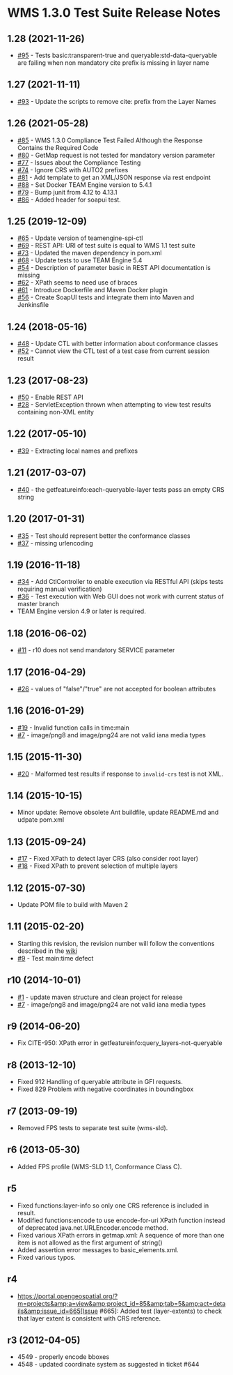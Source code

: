 WMS 1.3.0 Test Suite Release Notes
==================================

1.28 (2021-11-26)
------------------
* [#95](https://github.com/opengeospatial/ets-wms13/issues/95) - Tests basic:transparent-true and queryable:std-data-queryable are failing when non mandatory cite prefix is missing in layer name

1.27 (2021-11-11)
------------------
* [#93](https://github.com/opengeospatial/ets-wms13/issues/93) - Update the scripts to remove cite: prefix from the Layer Names

1.26 (2021-05-28)
------------------
* [#85](https://github.com/opengeospatial/ets-wms13/issues/85) - WMS 1.3.0 Compliance Test Failed Although the Response Contains the Required Code
* [#80](https://github.com/opengeospatial/ets-wms13/issues/80) - GetMap request is not tested for mandatory version parameter
* [#77](https://github.com/opengeospatial/ets-wms13/issues/77) - Issues about the Compliance Testing
* [#74](https://github.com/opengeospatial/ets-wms13/issues/74) - Ignore CRS with AUTO2 prefixes
* [#81](https://github.com/opengeospatial/ets-wms13/issues/81) - Add template to get an XML/JSON response via rest endpoint
* [#88](https://github.com/opengeospatial/ets-wms13/pull/88) - Set Docker TEAM Engine version to 5.4.1
* [#79](https://github.com/opengeospatial/ets-wms13/pull/79) - Bump junit from 4.12 to 4.13.1
* [#86](https://github.com/opengeospatial/ets-wms13/pull/86) - Added header for soapui test.

1.25 (2019-12-09)
------------------
* [#65](https://github.com/opengeospatial/ets-wms13/issues/65) - Update version of teamengine-spi-ctl
* [#69](https://github.com/opengeospatial/ets-wms13/issues/69) - REST API: URI of test suite is equal to WMS 1.1 test suite
* [#73](https://github.com/opengeospatial/ets-wms13/pull/73) - Updated the maven dependency in pom.xml
* [#68](https://github.com/opengeospatial/ets-wms13/issues/68) - Update tests to use TEAM Engine 5.4
* [#54](https://github.com/opengeospatial/ets-wms13/issues/54) - Description of parameter basic in REST API documentation is missing
* [#62](https://github.com/opengeospatial/ets-wms13/issues/62) - XPath seems to need use of braces
* [#61](https://github.com/opengeospatial/ets-wms13/issues/61) - Introduce Dockerfile and Maven Docker plugin
* [#56](https://github.com/opengeospatial/ets-wms13/issues/56) - Create SoapUI tests and integrate them into Maven and Jenkinsfile

1.24 (2018-05-16)
------------------
* [#48](https://github.com/opengeospatial/ets-wms13/issues/48) - Update CTL with better information about conformance classes
* [#52](https://github.com/opengeospatial/ets-wms13/issues/52) - Cannot view the CTL test of a test case from current session result

1.23 (2017-08-23)
------------------
* [#50](https://github.com/opengeospatial/ets-wms13/issues/50) - Enable REST API
* [#28](https://github.com/opengeospatial/ets-wms13/issues/28) - ServletException thrown when attempting to view test results containing non-XML entity

1.22 (2017-05-10)
------------------
* [#39](https://github.com/opengeospatial/ets-wms13/issues/39) - Extracting local names and prefixes

1.21 (2017-03-07)
------------------
* [#40](https://github.com/opengeospatial/ets-wms13/issues/40) - the getfeatureinfo:each-queryable-layer tests pass an empty CRS string

1.20 (2017-01-31)
------------------
* [#35](https://github.com/opengeospatial/ets-wms13/issues/35) - Test should represent better the conformance classes
* [#37](https://github.com/opengeospatial/ets-wms13/issues/37) - missing urlencoding

1.19 (2016-11-18)
------------------
* [#34](https://github.com/opengeospatial/ets-wms13/issues/34) - Add CtlController to enable execution via RESTful API (skips tests requiring manual verification)
* [#36](https://github.com/opengeospatial/ets-wms13/issues/36) - Test execution with Web GUI does not work with current status of master branch
* TEAM Engine version 4.9 or later is required.

1.18 (2016-06-02)
------------------
* [#11](https://github.com/opengeospatial/ets-wms13/issues/11) - r10 does not send mandatory SERVICE parameter

1.17 (2016-04-29)
------------------
* [#26](https://github.com/opengeospatial/ets-wms13/issues/26) - values of "false"/"true" are not accepted for boolean attributes

1.16 (2016-01-29)
------------------
* [#19](https://github.com/opengeospatial/ets-wms13/issues/19) - Invalid function calls in time:main
* [#7](https://github.com/opengeospatial/ets-wms13/issues/7) - image/png8 and image/png24 are not valid iana media types

1.15 (2015-11-30)
------------------
* [#20](https://github.com/opengeospatial/ets-wms13/issues/20) - Malformed test results if response to `invalid-crs` test is not XML.

1.14 (2015-10-15)
------------------
* Minor update: Remove obsolete Ant buildfile, update README.md and udpate pom.xml

1.13 (2015-09-24)
------------------
* [#17](https://github.com/opengeospatial/ets-wms13/pull/17) - Fixed XPath to detect layer CRS (also consider root layer)
* [#18](https://github.com/opengeospatial/ets-wms13/pull/18) - Fixed XPath to prevent selection of multiple layers

1.12 (2015-07-30)
------------------
* Update POM file to build with Maven 2

1.11 (2015-02-20)
-----------------
* Starting this revision, the revision number will follow the conventions described in the [wiki](https://github.com/opengeospatial/cite/wiki/OGC-Compliance-Testing-Tools)
* [#9](https://github.com/opengeospatial/ets-wms13/issues/9) - Test main:time defect 

r10 (2014-10-01)
------------------
* [#1](https://github.com/opengeospatial/ets-wms13/issues/1) - update maven structure and clean project for release
* [#7](https://github.com/opengeospatial/ets-wms13/issues/7) - image/png8 and image/png24 are not valid iana media types

r9 (2014-06-20)
---------------
* Fix CITE-950: XPath error in getfeatureinfo:query_layers-not-queryable

r8 (2013-12-10)
----------------
* Fixed 912 Handling of queryable attribute in GFI requests. 
* Fixed 829 Problem with negative coordinates in boundingbox

r7 (2013-09-19)
---------------
* Removed FPS tests to separate test suite (wms-sld).

r6 (2013-05-30)
---------------
* Added FPS profile (WMS-SLD 1.1, Conformance Class C).

r5
---------------
* Fixed functions:layer-info so only one CRS reference is included in result.
* Modified functions:encode to use encode-for-uri XPath function instead of deprecated java.net.URLEncoder.encode method.
* Fixed various XPath errors in getmap.xml: A sequence of more than one item is not allowed as the first argument of string()
* Added assertion error messages to basic_elements.xml.
* Fixed various typos.

r4
---------------
* https://portal.opengeospatial.org/?m=projects&amp;a=view&amp;project_id=85&amp;tab=5&amp;act=details&amp;issue_id=665[Issue #665]:
  Added test (layer-extents) to check that layer extent is consistent with 
  CRS reference.

r3 (2012-04-05)
---------------
* 4549 - properly encode bboxes
* 4548 - updated coordinate system as suggested in ticket #644


